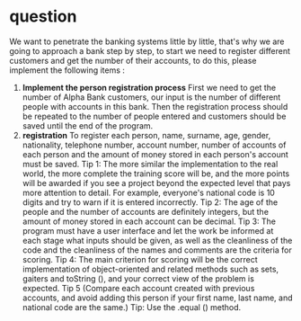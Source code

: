 # question
We want to penetrate the banking systems little by little, that's why we are going to approach a bank step by step, to start we need to register different customers and get the number of their accounts, to do this, please implement the following items :
1. **Implement the person registration process**
First we need to get the number of Alpha Bank customers, our input is the number of different people with accounts in this bank.
Then the registration process should be repeated to the number of people entered and customers should be saved until the end of the program.
2. **registration**
To register each person, name, surname, age, gender, nationality, telephone number, account number, number of accounts of each person and the amount of money stored in each person's account must be saved.
Tip 1: The more similar the implementation to the real world, the more complete the training score will be, and the more points will be awarded if you see a project beyond the expected level that pays more attention to detail. For example, everyone's national code is 10 digits and try to warn if it is entered incorrectly.
Tip 2: The age of the people and the number of accounts are definitely integers, but the amount of money stored in each account can be decimal.
Tip 3: The program must have a user interface and let the work be informed at each stage what inputs should be given, as well as the cleanliness of the code and the cleanliness of the names and comments are the criteria for scoring.
Tip 4: The main criterion for scoring will be the correct implementation of object-oriented and related methods such as sets, gaiters and toString (), and your correct view of the problem is expected.
Tip 5 (Compare each account created with previous accounts, and avoid adding this person if your first name, last name, and national code are the same.) Tip: Use the .equal () method.